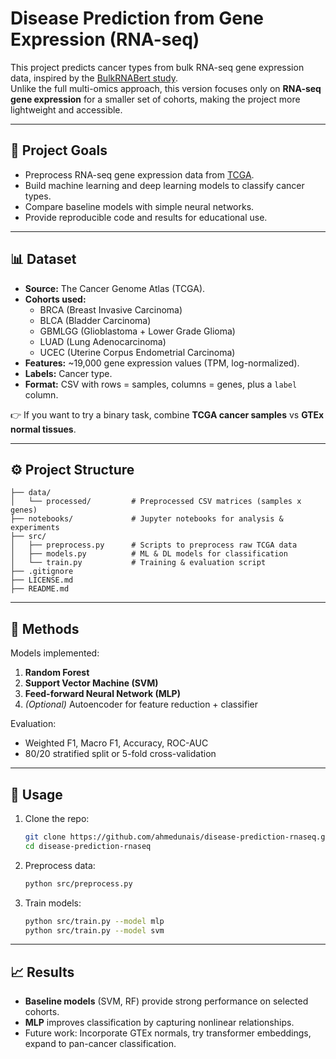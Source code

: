 # Disease Prediction from Gene Expression (RNA-seq)

This project predicts cancer types from bulk RNA-seq gene expression data, inspired by the [BulkRNABert study](https://www.biorxiv.org/content/10.1101/2024.06.18.599483v4.full).  
Unlike the full multi-omics approach, this version focuses only on **RNA-seq gene expression** for a smaller set of cohorts, making the project more lightweight and accessible.

---

## 📌 Project Goals
- Preprocess RNA-seq gene expression data from [TCGA](https://portal.gdc.cancer.gov/).  
- Build machine learning and deep learning models to classify cancer types.  
- Compare baseline models with simple neural networks.  
- Provide reproducible code and results for educational use.

---

## 📊 Dataset
- **Source:** The Cancer Genome Atlas (TCGA).  
- **Cohorts used:**  
  - BRCA (Breast Invasive Carcinoma)  
  - BLCA (Bladder Carcinoma)  
  - GBMLGG (Glioblastoma + Lower Grade Glioma)  
  - LUAD (Lung Adenocarcinoma)  
  - UCEC (Uterine Corpus Endometrial Carcinoma)  
- **Features:** ~19,000 gene expression values (TPM, log-normalized).  
- **Labels:** Cancer type.  
- **Format:** CSV with rows = samples, columns = genes, plus a `label` column.

👉 If you want to try a binary task, combine **TCGA cancer samples** vs **GTEx normal tissues**.

---

## ⚙️ Project Structure
```
├── data/
│   └── processed/         # Preprocessed CSV matrices (samples x genes)
├── notebooks/             # Jupyter notebooks for analysis & experiments
├── src/
│   ├── preprocess.py      # Scripts to preprocess raw TCGA data
│   ├── models.py          # ML & DL models for classification
│   └── train.py           # Training & evaluation script
├── .gitignore
├── LICENSE.md
├── README.md
```

---

## 🧪 Methods
Models implemented:
1. **Random Forest**  
2. **Support Vector Machine (SVM)**  
3. **Feed-forward Neural Network (MLP)**  
4. *(Optional)* Autoencoder for feature reduction + classifier

Evaluation:
- Weighted F1, Macro F1, Accuracy, ROC-AUC
- 80/20 stratified split or 5-fold cross-validation

---

## 🚀 Usage
1. Clone the repo:
   ```bash
   git clone https://github.com/ahmedunais/disease-prediction-rnaseq.git
   cd disease-prediction-rnaseq
   ```
2. Preprocess data:
   ```bash
   python src/preprocess.py
   ```
3. Train models:
   ```bash
   python src/train.py --model mlp
   python src/train.py --model svm
   ```

---

## 📈 Results
- **Baseline models** (SVM, RF) provide strong performance on selected cohorts.  
- **MLP** improves classification by capturing nonlinear relationships.  
- Future work: Incorporate GTEx normals, try transformer embeddings, expand to pan-cancer classification.


